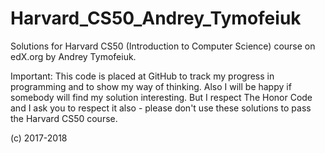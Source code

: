 # Harvard_CS50_Andrey_Tymofeiuk

Solutions for Harvard CS50 (Introduction to Computer Science) course on edX.org by Andrey Tymofeiuk.

Important: This code is placed at GitHub to track my progress in programming and
to show my way of thinking. Also I will be happy if somebody will find my solution
interesting. But I respect The Honor Code and I ask you to respect it also - please
don't use these solutions to pass the Harvard CS50 course.

(c) 2017-2018
